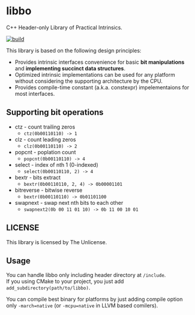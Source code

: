 # libbo

C++ Header-only Library of Practical Intrinsics.

[![build](https://github.com/MatsuTaku/libbo/actions/workflows/cmake_test.yml/badge.svg)](https://github.com/MatsuTaku/libbo/actions/workflows/cmake_test.yml)

This library is based on the following design principles:
- Provides intrinsic interfaces convenience for basic **bit manipulations** and **implementing succinct data structures**.
- Optimized intrinsic implementations can be used for any platform without considering the supporting architecture by the CPU.
- Provides compile-time constant (a.k.a. constexpr) impelementaions for most interfaces.

## Supporting bit operations

  - ctz - count trailing zeros
    - `ctz(0b00110110) -> 1`
  - clz - count leading zeros
    - `clz(0b00110110) -> 2`
  - popcnt - poplation count
    - `popcnt(0b00110110) -> 4`
  - select - index of nth 1 (0-indexed)
    - `select(0b00110110, 2) -> 4`
  - bextr - bits extract
    - `bextr(0b00110110, 2, 4) -> 0b00001101`
  - bitreverse - bitwise reverse
    - `bextr(0b00110110) -> 0b01101100`
  - swapnext - swap next nth bits to each other
    - `swapnext2(0b 00 11 01 10) -> 0b 11 00 10 01`
  
  ## LICENSE
  This library is licensed by The Unlicense.
  
  ## Usage
  You can handle libbo only including header directory at `/include`.</br>
  If you using CMake to your project, you just add `add_subdirectory(path/to/libbo)`.
  
  You can compile best binary for platforms by just adding compile option only `-march=native` (or `-mcpu=native` in LLVM based comilers).
  
